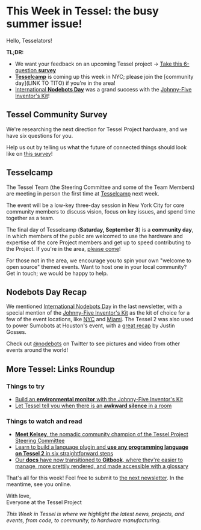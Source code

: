 # This Week in Tessel: the busy summer issue!

Hello, Tesselators!

**TL;DR:**

* We want your feedback on an upcoming Tessel project -> [Take this 6-question **survey**](https://docs.google.com/forms/d/e/1FAIpQLScBWewWewrpcfLEw7ogQB9MB3e79kAZdcOwg2FQTci1XGBOTg/viewform)
* [**Tesselcamp**](https://github.com/tessel/project/issues/179) is coming up this week in NYC; please join the [community day](LINK TO TITO) if you're in the area!
* [International **Nodebots Day**](http://nodebots.io/#nodebots-day) was a grand success with the [Johnny-Five Inventor's Kit](https://www.sparkfun.com/products/1384://www.sparkfun.com/products/13847)!

## Tessel Community Survey

We're researching the next direction for Tessel Project hardware, and we have six questions for you.

Help us out by telling us what the future of connected things should look like on [this survey](https://docs.google.com/forms/d/e/1FAIpQLScBWewWewrpcfLEw7ogQB9MB3e79kAZdcOwg2FQTci1XGBOTg/viewform)!

## Tesselcamp

The Tessel Team (the Steering Committee and some of the Team Members) are meeting in person the first time at [Tesselcamp](https://github.com/tessel/project/issues/179) next week.

The event will be a low-key three-day session in New York City for core community members to discuss vision, focus on key issues, and spend time together as a team.

The final day of Tesselcamp (**Saturday, September 3**) is a **community day**, in which members of the public are welcomed to use the hardware and expertise of the core Project members and get up to speed contributing to the Project. If you're in the area, [please come](http://www.meetup.com/nodebots/events/233568320/)!

For those not in the area, we encourage you to spin your own "welcome to open source" themed events. Want to host one in your local community? Get in touch; we would be happy to help.

## Nodebots Day Recap

We mentioned [International Nodebots Day](http://nodebots.io/#nodebots-day) in the last newsletter, with a special mention of the [Johnny-Five Inventor's Kit](https://www.sparkfun.com/products/1384://www.sparkfun.com/products/13847) as the kit of choice for a few of the event locations, like [NYC](https://twitter.com/nodebots_nyc/status/759420544127303681) and [Miami](https://twitter.com/MiamiJS/status/75944265966031257://twitter.com/MiamiJS/status/759442659660312576). The Tessel 2 was also used to power Sumobots at Houston's event, with a [great recap](http://justingosses.com/nodebots/) by Justin Gosses.

Check out [@nodebots](https://twitter.com/nodebots) on Twitter to see pictures and video from other events around the world!

## More Tessel: Links Roundup

### Things to try

* [Build an **environmental monitor** with the Johnny-Five Inventor's Kit](https://www.losant.com/blog/building-environment-monitor-johnny-five-inventors-kit)
* [Let Tessel tell you when there is an **awkward silence** in a room](https://galencorey.wordpress.com/tag/tessel/)


### Things to watch and read

* [**Meet Kelsey**, the nomadic community champion of the Tessel Project Steering Committee](https://tessel.io/blog/147054557817/meet-a-tesselator-kelsey-breseman)
* [Learn to build a language plugin and **use any programming language on Tessel 2** in six straightforward steps ](https://tessel.io/blog/148706216397/interfacing-with-the-language-plugin-api-for)
* [Our **docs** have now transitioned to **Gitbook**, where they're easier to manage, more prettily rendered, and made accessible with a glossary](https://tessel.gitbooks.io/t2-docs/content/)

That's all for this week! Feel free to submit to [the next newsletter](https://github.com/tessel/this-week-in-tessel/issues/39). In the meantime, see you online.

With love,<br/>
Everyone at the Tessel Project

*This Week in Tessel is where we highlight the latest news, projects, and events, from code, to community, to hardware manufacturing.*
